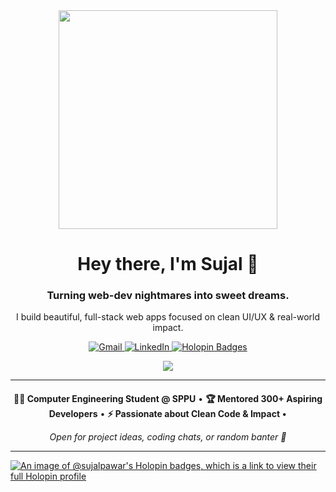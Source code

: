 <div align="center">
  <img src="https://user-images.githubusercontent.com/22107794/139580686-887df369-edb8-4bc8-b607-4fbf6d7e4866.gif" height="350px">
  <h1>Hey there, I'm Sujal 👋</h1>
  <h3>Turning web-dev nightmares into sweet dreams.</h3>
  <p>I build beautiful, full-stack web apps focused on clean UI/UX & real-world impact.</p>
</div>

<p align="center">
  <a href="mailto:sujalpawar00007@gmail.com">
    <img src="https://img.shields.io/badge/Gmail-D14836?style=for-the-badge&logo=gmail&logoColor=white" alt="Gmail">
  </a>
  <a href="https://linkedin.com/in/sujal-pawar">
    <img src="https://img.shields.io/badge/LinkedIn-0077B5?style=for-the-badge&logo=linkedin&logoColor=white" alt="LinkedIn">
  </a>
  <a href="https://holopin.io/@sujalpawar">
    <img src="https://img.shields.io/badge/Holopin-0077B5?style=for-the-badge&logo=holopin&logoColor=white&labelColor=1d1d1d" alt="Holopin Badges">
  </a>
</p>

<p align="center">
  <a href="https://skillicons.dev">
    <img src="https://skillicons.dev/icons?i=react,js,html,css,java,nodejs,express,mongodb,next,git,github,figma&perline=6" />
  </a>
</p>

---

<div align="center" style="margin:20px 0 0 0;">
  <b>👨‍💻 Computer Engineering Student @ SPPU</b> •
  <b>🏆 Mentored 300+ Aspiring Developers</b> •
  <b>⚡ Passionate about Clean Code & Impact  </b> •<br>  
</div>


<p align="center"><i>Open for project ideas, coding chats, or random banter 💬</i></p>

---

[![An image of @sujalpawar's Holopin badges, which is a link to view their full Holopin profile](https://holopin.me/sujalpawar)](https://holopin.io/@sujalpawar)
